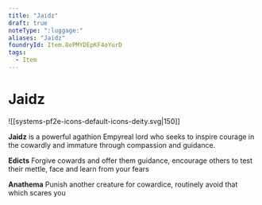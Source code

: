 ```yaml
---
title: "Jaidz"
draft: true
noteType: ":luggage:"
aliases: "Jaidz"
foundryId: Item.8ePMYDEpKF4oYurD
tags:
  - Item
---
```


# Jaidz
![[systems-pf2e-icons-default-icons-deity.svg|150]]

**Jaidz** is a powerful agathion Empyreal lord who seeks to inspire courage in the cowardly and immature through compassion and guidance.

**Edicts** Forgive cowards and offer them guidance, encourage others to test their mettle, face and learn from your fears

**Anathema** Punish another creature for cowardice, routinely avoid that which scares you
